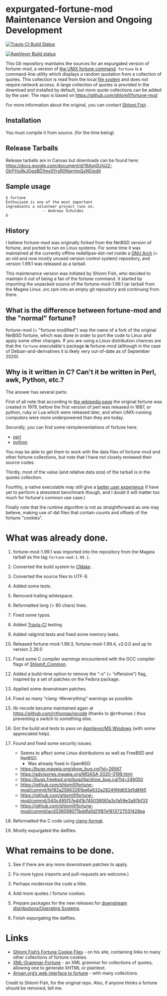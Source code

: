 # expurgated-fortune-mod Maintenance Version and Ongoing Development

[![Travis-CI Build Status](https://travis-ci.org/shlomif/fortune-mod.svg?branch=master)](https://travis-ci.org/shlomif/fortune-mod)

[![AppVeyor Build status](https://ci.appveyor.com/api/projects/status/0pbvqd1xa7777aoo/branch/master?svg=true)](https://ci.appveyor.com/project/shlomif/fortune-mod/branch/master)

This Git repository maintains the sources for an expurgated version of fortune-mod, a
version of
[the UNIX fortune command](https://en.wikipedia.org/wiki/Fortune_%28Unix%29).
`fortune` is a command-line utility which displays a random quotation from a
collection of quotes. This collection is read from the local [file system](https://en.wikipedia.org/wiki/File_system)
and does not require network access. A large collection of quotes is provided in
the download and installed by default, but more quote collections can be added
by the user. The repo is based on https://github.com/shlomif/fortune-mod

For more information about the original, you can contact
[Shlomi Fish](https://www.shlomifish.org/) .

## Installation

You must compile it from source. (for the time being)

## Release Tarballs

Release tarballs are in Canvas but downloads can be found here: https://docs.google.com/document/d/16Am0UjVJ2-GtrFHu9kJGggBD1mx0YrsR0NqrrtmQsN0/edit


## Sample usage

```
$ fortune
Enthusiasm is one of the most important
ingredients a volunteer project runs on.
                -- Andreas Schuldei
$
```

## History

I believe fortune-mod was originally forked from the NetBSD version of
fortune, and ported to run on Linux systems. For some time it was maintained
at the currently offline redellipse-dot-net inside a
[GNU Arch](http://en.wikipedia.org/wiki/GNU_arch) (= an old and now mostly
unused version control system) repository, and version 1.99.1 was released as
a tarball.

This maintenance version was initiated by Shlomi Fish, who decided to maintain
it out of being a fan of the fortune command. It started by importing the
unpacked source of the fortune-mod-1.99.1.tar tarball from the Mageia Linux
.src.rpm into an empty git repository and continuing from there.

## What is the difference between fortune-mod and the "normal" fortune?

fortune-mod (= "fortune modified") was the name of a fork of the original
NetBSD fortune, which was done in order to port the code to Linux and apply some
other changes. If you are using a Linux distribution chances are that
the `fortune` executable's package **is** fortune-mod (although in the
case of Debian-and-derivatives it is likely very out-of-date as of September
2020).

## Why is it written in C? Can't it be written in Perl, awk, Python, etc.?

The answer has several parts:

First of all note that according to [the wikipedia page](https://en.wikipedia.org/wiki/Fortune_%28Unix%29)
the original fortune was created in 1979, before the first version of perl was
released in 1987, or python, ruby or Lua which were released later, and when UNIX-running
computers were more underpowered than they are today.

Secondly, you can find some reimplementations of fortune here:

* [perl](https://metacpan.org/pod/distribution/PerlPowerTools/bin/fortune)
* [python](https://github.com/bmc/fortune)

You may be able to get them to work with the data files of fortune-mod and
other fortune collections, but note that I have not closely reviewed their
source codes.

Thirdly, most of the value (and relative data size) of the tarball is in the
quotes collection.

Fourthly, a native executable may still give a [better user experience](https://tonsky.me/blog/disenchantment/)
(I have yet to perform a stresstest benchmark though, and I doubt it will matter too much
for fortune's common use case.)

Finally note that the runtime algorithm is not as straightforward as one may
believe, making use of dat files that contain counts and offsets of the fortune
"cookies".

# What was already done.

1. fortune-mod-1.99.1 was imported into the repository from the Mageia tarball
as the tag <code>fortune-mod-1.99.1</code>.

2. Converted the build system to [CMake](https://en.wikipedia.org/wiki/CMake) .

3. Converted the source files to UTF-8.

4. Added some tests.

5. Removed trailing whitespace.

6. Reformatted long (> 80 chars) lines.

7. Fixed some typos.

8. Added [Travis-CI](https://travis-ci.org/) testing.

9. Added valgrind tests and fixed some memory leaks.

10. Released fortune-mod-1.99.3, fortune-mod-1.99.4, v2.0.0 and up to
version 2.26.0

11. Fixed some C compiler warnings encountered with the GCC compiler flags of
[Shlomif_Common](https://bitbucket.org/shlomif/shlomif-cmake-modules/overview).

12. Added a build-time option to remove the “-o” (= “offensive”) flag, inspired
by a set of patches on the Fedora package.

13. Applied some downstream patches.

14. Fixed as many “clang -Weverything” warnings as possible.

15. lib-recode became maintained again at https://github.com/rrthomas/recode
(thanks to @rrthomas ) thus preventing a switch to something else.

16. Got the build and tests to pass on [AppVeyor/MS Windows](https://ci.appveyor.com/project/shlomif/fortune-mod)
(with some appreciated help).

17. Found and fixed some security issues:
    - Seems to affect some Linux distributions as well as FreeBSD and NetBSD.
        - Was already fixed in OpenBSD
    - https://bugs.mageia.org/show_bug.cgi?id=26567
    - https://advisories.mageia.org/MGASA-2020-0199.html
    - https://bugs.freebsd.org/bugzilla/show_bug.cgi?id=246050
    - https://github.com/shlomif/fortune-mod/commit/fe182a25663261be6e632a2824f6fd653d1d8f45
    - https://github.com/shlomif/fortune-mod/commit/540c495f57e441b745038061a3cfa59e3a97bf33
    - https://github.com/shlomif/fortune-mod/commit/acd338098071bddfa1d21f87e1813727031428ea

18. Reformatted the C code using [clang-format](https://clang.llvm.org/docs/ClangFormat.html).

19. Mostly expurgated the datfiles.
# What remains to be done.

1. See if there are any more downstream patches to apply.

2. Fix more typos (reports and pull-requests are welcome.)

3. Perhaps modernize the code a little.

4. Add more quotes / fortune cookies.

5. Prepare packages for the new releases for [downstream distributions/Operating Systems](https://pkgs.org/download/fortune-mod).

6. Finish expurgating the datfiles.
# Links

* [Shlomi Fish’s Fortune Cookie Files](https://www.shlomifish.org/humour/fortunes/) - on his site, containing links to many other collections of fortune cookies.
* [XML-Grammar-Fortune](https://web-cpan.shlomifish.org/modules/XML-Grammar-Fortune/) - an XML grammar for collections of quotes, allowing one to generate XHTML or plaintext.
* [Anvari.org’s web interface to fortune](http://www.anvari.org/fortune/) - with many collections.

Credit to Shlomi Fish, for the original repo.
Also, if anyone thinks a fortune should be removed, tell me.
